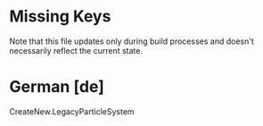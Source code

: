 # Missing Keys
Note that this file updates only during build processes and doesn't necessarily reflect the current state.

# German [de]
CreateNew.LegacyParticleSystem  

